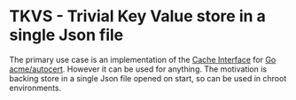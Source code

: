 # TKVS - Trivial Key Value store in a single Json file

The primary use case is an implementation of the [Cache Interface](https://pkg.go.dev/golang.org/x/crypto/acme/autocert#Cache) for [Go acme/autocert](https://pkg.go.dev/golang.org/x/crypto/acme/autocert). However it can be used for anything. The motivation is backing store in a single Json file opened on start, so can be used in chroot environments.


